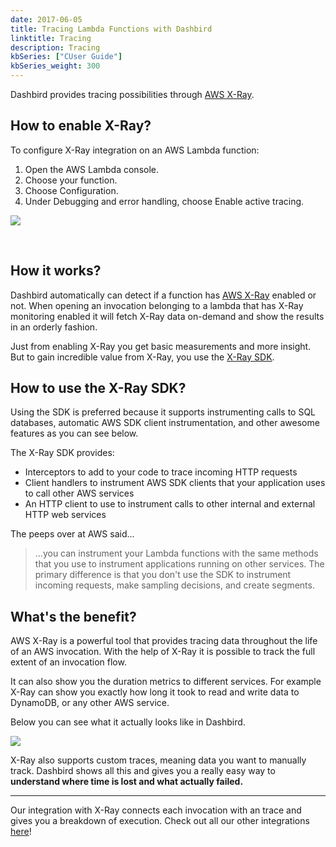 ```yaml
---
date: 2017-06-05
title: Tracing Lambda Functions with Dashbird
linktitle: Tracing
description: Tracing
kbSeries: ["CUser Guide"]
kbSeries_weight: 300
---
```


Dashbird provides tracing possibilities through [AWS X-Ray](https://aws.amazon.com/xray/).

<h2>
  <span class="h2 underlined bold">How to enable X-Ray?</span>
</h2>

To configure X-Ray integration on an AWS Lambda function:

1. Open the AWS Lambda console.
2. Choose your function.
3. Choose Configuration.
4. Under Debugging and error handling, choose Enable active tracing.

![](/images/docs/tracing-enable-x-ray.png)

<br/>

<h2>
  <span class="h2 underlined bold">How it works?</span>
</h2>

Dashbird automatically can detect if a function has [AWS X-Ray](https://aws.amazon.com/xray/) enabled or not.
When opening an invocation belonging to a lambda that has X-Ray monitoring enabled it will fetch X-Ray data on-demand and show the results in an orderly fashion.

Just from enabling X-Ray you get basic measurements and more insight. But to gain incredible value from X-Ray, you use the [X-Ray SDK](https://github.com/aws/aws-xray-sdk-node).

<h2>
  <span class="h2 underlined bold">How to use the X-Ray SDK?</span>
</h2>

Using the SDK is preferred because it supports instrumenting calls to SQL databases, automatic AWS SDK client instrumentation, and other awesome features as you can see below.

The X-Ray SDK provides:

- Interceptors to add to your code to trace incoming HTTP requests
- Client handlers to instrument AWS SDK clients that your application uses to call other AWS services
- An HTTP client to use to instrument calls to other internal and external HTTP web services

The peeps over at AWS said...

> ...you can instrument your Lambda functions with the same methods that you use to instrument applications running on other services. The primary difference is that you don't use the SDK to instrument incoming requests, make sampling decisions, and create segments.

<h2>
  <span class="h2 underlined bold">What's the benefit?</span>
</h2>

AWS X-Ray is a powerful tool that provides tracing data throughout the life of an AWS invocation. With the help of X-Ray it is possible to track the full extent of an invocation flow.

It can also show you the duration metrics to different services. For example X-Ray can show you exactly how long it took to read and write data to DynamoDB, or any other AWS service.

Below you can see what it actually looks like in Dashbird.

![](/images/features/x-ray.png)

X-Ray also supports custom traces, meaning data you want to manually track. Dashbird shows all this and gives you a really easy way to **understand where time is lost and what actually failed.**

---

Our integration with X-Ray connects each invocation with an trace and gives you a breakdown of execution. Check out all our other integrations [here](/docs/user-guide/integrations/)!
